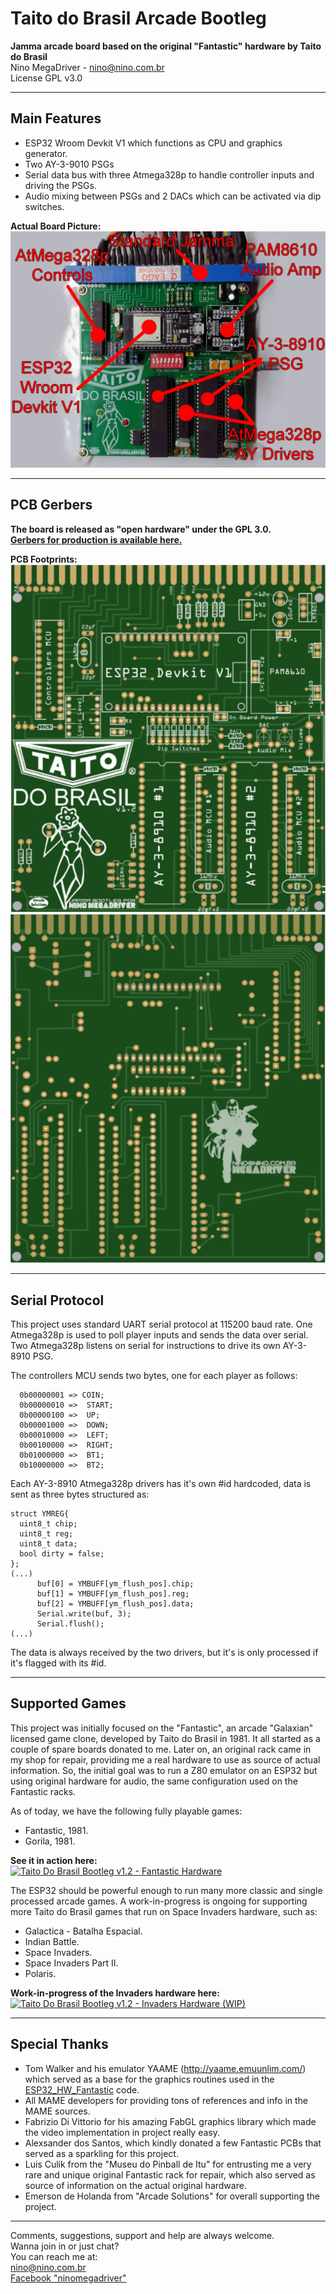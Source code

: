 # Taito do Brasil Arcade Bootleg  
**Jamma arcade board based on the original "Fantastic" hardware by Taito do Brasil**  
Nino MegaDriver - nino@nino.com.br  
License GPL v3.0  
***************** 
## Main Features  

- ESP32 Wroom Devkit V1 which functions as CPU and graphics generator.  
- Two AY-3-9010 PSGs
- Serial data bus with three Atmega328p to handle controller inputs and driving the PSGs.  
- Audio mixing between PSGs and 2 DACs which can be activated via dip switches.    
  
**Actual Board Picture:**  
![acual board picture](https://github.com/ninomegadriver/TDBABootleg/blob/main/Actual-Board-Picture.jpg?raw=true)  
  
*****************
## PCB Gerbers  
**The board is released as "open hardware" under the GPL 3.0.  
[Gerbers for production is available here.](https://github.com/ninomegadriver/TDBABootleg/tree/main/PCB_Gerbers)**  
  
**PCB Footprints:**  
![PCB Top](https://github.com/ninomegadriver/TDBABootleg/blob/main/PCB-top.png?raw=true)  
![PCB Bottom](https://github.com/ninomegadriver/TDBABootleg/blob/main/PCB-bottom.png?raw=true)  
  
***************
## Serial Protocol  
  
This project uses standard UART serial protocol at 115200 baud rate. One Atmega328p is used to poll player inputs and sends the data over serial. Two Atmega328p listens on serial for instructions to drive its own AY-3-8910 PSG.  

The controllers MCU sends two bytes, one for each player as follows:  
```
  0b00000001 => COIN;
  0b00000010 =>  START;
  0b00000100 =>  UP;
  0b00001000 =>  DOWN;
  0b00010000 =>  LEFT;
  0b00100000 =>  RIGHT;
  0b01000000 =>  BT1;
  0b10000000 =>  BT2;
```  
  
Each AY-3-8910 Atmega328p drivers has it's own #id hardcoded, data is sent as three bytes structured as:  
```
struct YMREG{
  uint8_t chip;
  uint8_t reg;
  uint8_t data;
  bool dirty = false;
};
(...)
      buf[0] = YMBUFF[ym_flush_pos].chip;
      buf[1] = YMBUFF[ym_flush_pos].reg;
      buf[2] = YMBUFF[ym_flush_pos].data;
      Serial.write(buf, 3);
      Serial.flush();
(...)
```  
The data is always received by the two drivers, but it's is only processed if it's flagged with its #id.  
  
***************************
## Supported Games  
  
This project was initially focused on the "Fantastic", an arcade "Galaxian" licensed game clone, developed by Taito do Brasil in 1981. It all started as a couple of spare boards donated to me. Later on, an original rack came in my shop for repair, providing me a real hardware to use as source of actual information. So, the initial goal was to run a Z80 emulator on an ESP32 but using original hardware for audio, the same configuration used on the Fantastic racks.  
  
As of today, we have the following fully playable games:  
- Fantastic, 1981.  
- Gorila, 1981.  
  
**See it in action here:**  
[![Taito Do Brasil Bootleg v1.2 - Fantastic Hardware](https://img.youtube.com/vi/sqsus4Gnz_k/0.jpg)](https://www.youtube.com/watch?v=sqsus4Gnz_k)  
  
The ESP32 should be powerful enough to run many more classic and single processed arcade games. A work-in-progress is ongoing for supporting more Taito do Brasil games that run on Space Invaders hardware, such as:  
  
- Galactica - Batalha Espacial.
- Indian Battle.
- Space Invaders.
- Space Invaders Part II.
- Polaris.
  
**Work-in-progress of the Invaders hardware here:**  
[![Taito Do Brasil Bootleg v1.2 - Invaders Hardware (WIP)](https://img.youtube.com/vi/LioPVbTkof8/0.jpg)](https://www.youtube.com/watch?v=LioPVbTkof8)  

***************************
## Special Thanks  
  
- Tom Walker and his emulator YAAME (http://yaame.emuunlim.com/) which served as a base for the graphics routines used in the [ESP32_HW_Fantastic](https://github.com/ninomegadriver/TDBABootleg/tree/main/ESP32_HW_Fantastic) code.
- All MAME developers for providing tons of references and info in the MAME sources.  
- Fabrizio Di Vittorio for his amazing FabGL graphics library which made the video implementation in project really easy.  
- Alexsander dos Santos, which kindly donated a few Fantastic PCBs that served as a sparkling for this project. 
- Luis Culik from the "Museu do Pinball de Itu" for entrusting me a very rare and unique original Fantastic rack for repair, which also served as source of information on the actual original hardware.  
- Emerson de Holanda from "Arcade Solutions" for overall supporting the project.    
  
***************************
Comments, suggestions, support and help are always welcome.  
Wanna join in or just chat?  
You can reach me at:  
nino@nino.com.br  
[Facebook "ninomegadriver"](https://facebook.com/ninomegadriver)  

